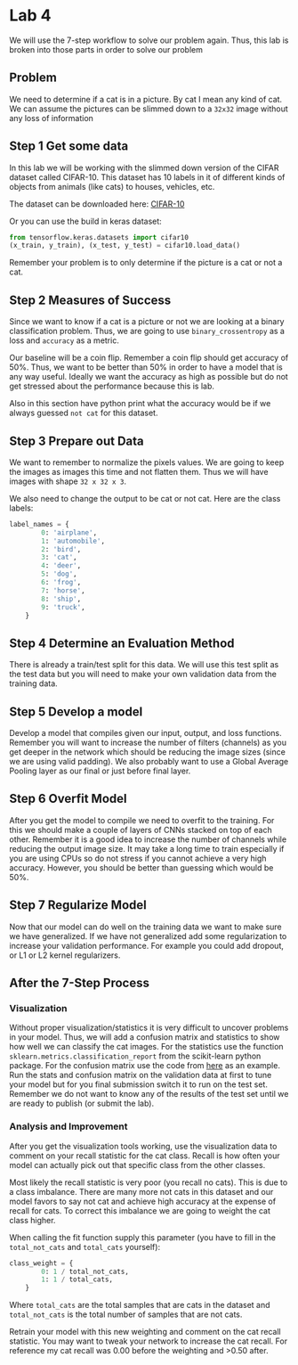 # Lab 4
We will use the 7-step workflow to solve our problem again. Thus, this lab is broken into those parts in order to solve our problem
## Problem 
We need to determine if a cat is in a picture. By cat I mean any kind of cat. We can assume the pictures can be slimmed down to a `32x32` image without any loss of information

## Step 1 Get some data
In this lab we will be working with the slimmed down version of the CIFAR dataset called CIFAR-10. This dataset has 10 labels in it of different kinds of objects from animals (like cats) to houses, vehicles, etc. 

The dataset can be downloaded here:
[CIFAR-10](https://www.cs.toronto.edu/~kriz/cifar.html)

Or you can use the build in keras dataset:
```python
from tensorflow.keras.datasets import cifar10
(x_train, y_train), (x_test, y_test) = cifar10.load_data()
```
Remember your problem is to only determine if the picture is a cat or not a cat.

## Step 2 Measures of Success
Since we want to know if a cat is a picture or not we are looking at a binary classification problem. Thus, we are going to use `binary_crossentropy` as a loss and `accuracy` as a metric.

Our baseline will be a coin flip. Remember a coin flip should get accuracy of 50%. Thus, we want to be better than 50% in order to have a model that is any way useful. Ideally we want the accuracy as high as possible but do not get stressed about the performance because this is lab. 

Also in this section have python print what the accuracy would be if we always guessed `not cat` for this dataset.

## Step 3 Prepare out Data
We want to remember to normalize the pixels values. We are going to keep the images as images this time and not flatten them. Thus we will have images with shape `32 x 32 x 3`.

We also need to change the output to be cat or not cat. Here are the class labels:
```python
label_names = {
        0: 'airplane',
        1: 'automobile',
        2: 'bird',
        3: 'cat',
        4: 'deer',
        5: 'dog',
        6: 'frog',
        7: 'horse',
        8: 'ship',
        9: 'truck',
    }
```

## Step 4 Determine an Evaluation Method
There is already a train/test split for this data. We will use this test split as the test data but you will need to make your own validation data from the training data.

## Step 5 Develop a model
Develop a model that compiles given our input, output, and loss functions. Remember you will want to increase the number of filters (channels) as you get deeper in the network which should be reducing the image sizes (since we are using valid padding). We also probably want to use a Global Average Pooling layer as our final or just before final layer.

## Step 6 Overfit Model
After you get the model to compile we need to overfit to the training. For this we should make a couple of layers of CNNs stacked on top of each other. Remember it is a good idea to increase the number of channels while reducing the output image size. It may take a long time to train especially if you are using CPUs so do not stress if you cannot achieve a very high accuracy. However, you should be better than guessing which would be 50%. 

## Step 7 Regularize Model
Now that our model can do well on the training data we want to make sure we have generalized. If we have not generalized add some regularization to increase your validation performance. For example you could add dropout, or L1 or L2 kernel regularizers. 

## After the 7-Step Process
### Visualization
Without proper visualization/statistics it is very difficult to uncover problems in your model. Thus, we will add a confusion matrix and statistics to show how well we can classify the cat images. For the statistics use the function `sklearn.metrics.classification_report` from the scikit-learn python package. For the confusion matrix use the code from [here](https://sklearn.org/auto_examples/model_selection/plot_confusion_matrix.html) as an example. Run the stats and confusion matrix on the validation data at first to tune your model but for you final submission switch it to run on the test set. Remember we do not want to know any of the results of the test set until we are ready to publish (or submit the lab). 

### Analysis and Improvement
After you get the visualization tools working, use the visualization data to comment on your recall statistic for the cat class. Recall is how often your model can actually pick out that specific class from the other classes. 

Most likely the recall statistic is very poor (you recall no cats). This is due to a class imbalance. There are many more not cats in this dataset and our model favors to say not cat and achieve high accuracy at the expense of recall for cats. To correct this imbalance we are going to weight the cat class higher. 

When calling the fit function supply this parameter (you have to fill in the `total_not_cats` and `total_cats` yourself):
```python
class_weight = {
        0: 1 / total_not_cats,
        1: 1 / total_cats,
    }
```
Where `total_cats` are the total samples that are cats in the dataset and `total_not_cats` is the total number of samples that are not cats.

Retrain your model with this new weighting and comment on the cat recall statistic. You may want to tweak your network to increase the cat recall. For reference my cat recall was 0.00 before the weighting and >0.50 after.  

